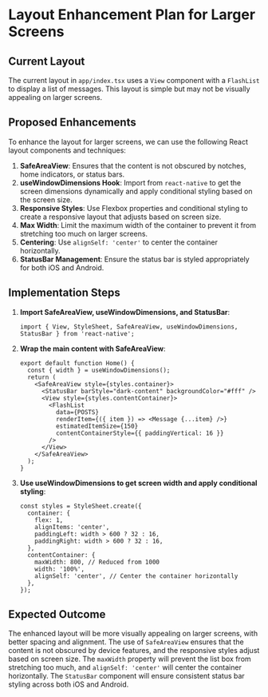 # Layout Enhancement Plan for Larger Screens

## Current Layout

The current layout in `app/index.tsx` uses a `View` component with a `FlashList` to display a list of messages. This layout is simple but may not be visually appealing on larger screens.

## Proposed Enhancements

To enhance the layout for larger screens, we can use the following React layout components and techniques:

1. **SafeAreaView**: Ensures that the content is not obscured by notches, home indicators, or status bars.
2. **useWindowDimensions Hook**: Import from `react-native` to get the screen dimensions dynamically and apply conditional styling based on the screen size.
3. **Responsive Styles**: Use Flexbox properties and conditional styling to create a responsive layout that adjusts based on screen size.
4. **Max Width**: Limit the maximum width of the container to prevent it from stretching too much on larger screens.
5. **Centering**: Use `alignSelf: 'center'` to center the container horizontally.
6. **StatusBar Management**: Ensure the status bar is styled appropriately for both iOS and Android.

## Implementation Steps

1. **Import SafeAreaView, useWindowDimensions, and StatusBar**:

   ```tsx
   import { View, StyleSheet, SafeAreaView, useWindowDimensions, StatusBar } from 'react-native';
   ```

2. **Wrap the main content with SafeAreaView**:

   ```tsx
   export default function Home() {
     const { width } = useWindowDimensions();
     return (
       <SafeAreaView style={styles.container}>
         <StatusBar barStyle="dark-content" backgroundColor="#fff" />
         <View style={styles.contentContainer}>
           <FlashList
             data={POSTS}
             renderItem={({ item }) => <Message {...item} />}
             estimatedItemSize={150}
             contentContainerStyle={{ paddingVertical: 16 }}
           />
         </View>
       </SafeAreaView>
     );
   }
   ```

3. **Use useWindowDimensions to get screen width and apply conditional styling**:
   ```tsx
   const styles = StyleSheet.create({
     container: {
       flex: 1,
       alignItems: 'center',
       paddingLeft: width > 600 ? 32 : 16,
       paddingRight: width > 600 ? 32 : 16,
     },
     contentContainer: {
       maxWidth: 800, // Reduced from 1000
       width: '100%',
       alignSelf: 'center', // Center the container horizontally
     },
   });
   ```

## Expected Outcome

The enhanced layout will be more visually appealing on larger screens, with better spacing and alignment. The use of `SafeAreaView` ensures that the content is not obscured by device features, and the responsive styles adjust based on screen size. The `maxWidth` property will prevent the list box from stretching too much, and `alignSelf: 'center'` will center the container horizontally. The `StatusBar` component will ensure consistent status bar styling across both iOS and Android.
